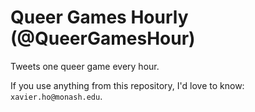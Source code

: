 # Queer Games Hourly (@QueerGamesHour)

Tweets one queer game every hour.

If you use anything from this repository, I'd love to know: `xavier.ho@monash.edu`.
